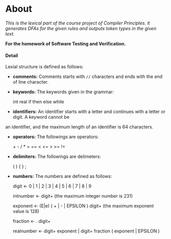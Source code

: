 # About

_This is the lexical part of the course project of Compiler Principles._
_it generates DFAs for the given rules and outputs token types in the given text._


__For the homework of Software Testing and Verification.__


#### Detail

Lexial structure is defined as follows:

+	__comments:__    Comments starts with  `//` characters and ends with the end of line character.

+	__keywords:__     The keywords given in the grammar: 
           
    int real if then else while
            
+	__identifiers:__   An identifier starts with a letter and continues with a letter or digit. A keyword cannot be 

  an identifier,  and the maximum length of an identifier is 64 characters.

+	__operators:__    The followings are operators:
    
    \+  \-  /  *  =  ==  <  <=  >  >=  !=  

+	__delimiters:__   The followings are delimeters:
    
    (  )  {  }  ;  

+	__numbers:__     The numbers are defined as follows:

    digit      <- 0 | 1 | 2 | 3 | 4 | 5 | 6 | 7 | 8 | 9
    
    intnumber  <- digit+                             (the maximum integer number is 231)
    
    exponent   <- (E|e) ( + | - | EPSILON ) digit+   (the maximum exponent value is 128)
    
    fraction   <- . digit+    
    
    realnumber <- digit+ exponent | digit+ fraction  ( exponent | EPSILON )

